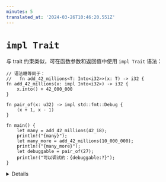 ```yaml
---
minutes: 5
translated_at: '2024-03-26T10:46:20.551Z'
---
```


# `impl Trait`

与 trait 约束类似，可在函数参数和返回值中使用 `impl Trait` 语法：

```rust,editable
// 语法糖等同于：
//   fn add_42_millions<T: Into<i32>>(x: T) -> i32 {
fn add_42_millions(x: impl Into<i32>) -> i32 {
    x.into() + 42_000_000
}

fn pair_of(x: u32) -> impl std::fmt::Debug {
    (x + 1, x - 1)
}

fn main() {
    let many = add_42_millions(42_i8);
    println!("{many}");
    let many_more = add_42_millions(10_000_000);
    println!("{many_more}");
    let debuggable = pair_of(27);
    println!("可以调试的：{debuggable:?}");
}
```

<details>

`impl Trait` 允许你操作无法命名的类型。`impl Trait` 在不同位置的含义有所不同。

- 对于参数，`impl Trait` 像是一个具有 trait 约束的匿名泛型参数。

- 对于返回类型，这意味着返回类型是某个实现了该 trait 的具体类型，但不命名该类型。当你不希望在公共 API 中暴露具体类型时，这非常有用。

  在返回位置进行类型推断是困难的。一个返回 `impl Foo` 的函数选择它返回的具体类型，而无需在源代码中书写。一个返回泛型类型如 `collect<B>() -> B` 的函数可以返回任何满足 `B` 的类型，调用者可能需要选择一个，例如使用 `let x: Vec<_> = foo.collect()` 或者使用 turbofish, `foo.collect::<Vec<_>>()`。

`debuggable` 的类型是什么？尝试使用 `let debuggable: () = ..` 来查看错误信息显示。

</details>
